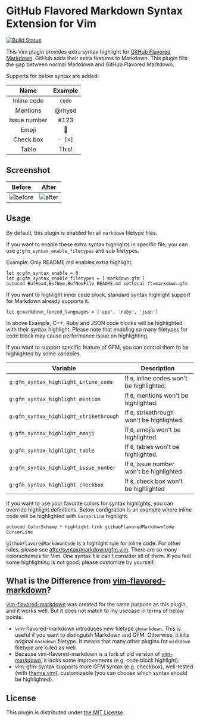 GitHub Flavored Markdown Syntax Extension for Vim
=================================================
[![Build Status](https://travis-ci.org/rhysd/vim-gfm-syntax.svg?branch=master)](https://travis-ci.org/rhysd/vim-gfm-syntax)

This Vim plugin provides extra syntax highlight for [GitHub Flavored Markdown](https://help.github.com/categories/writing-on-github/). GitHub adds their extra features to Markdown.  This plugin fills the gap between normal Markdown and GitHub Flavored Markdown.

Supports for below syntax are added:

| Name         | Example |
|:------------:|:-------:|
| Inline code  | `code`  |
| Mentions     | @rhysd  |
| Issue number | #123    |
| Emoji        | :dog:   |
| Check box    | `- [x]` |
| Table        | This!   |


## Screenshot

| Before | After |
|--------|-------|
|![before](https://raw.githubusercontent.com/rhysd/ss/master/vim-gfm-syntax/before.png)|![after](https://raw.githubusercontent.com/rhysd/ss/master/vim-gfm-syntax/after.png)|


## Usage

By default, this plugin is enabled for all `markdown` filetype files.

If you want to enable these extra syntax highlights in specific file, you can use `g:gfm_syntax_enable_filetypes` and sub filetypes.

Example: Only README.md enables extra highlight.

```vim
let g:gfm_syntax_enable = 0
let g:gfm_syntax_enable_filetypes = ['markdown.gfm']
autocmd BufRead,BufNew,BufNewFile README.md setlocal ft=markdown.gfm
```

If you want to highlight inner code block, standard syntax highlight support for Markdown already supports it.

```vim
let g:markdown_fenced_languages = ['cpp', 'ruby', 'json']
```

In above Example, C++, Ruby and JSON code blocks will be highlighted with their syntax highlight.  Please note that enabling so many filetypes for code block may cause performance issue on highlighting.

If you want to support specific feature of GFM, you can control them to be highlighted by some variables.

| Variable                               | Description                                 |
|----------------------------------------|---------------------------------------------|
| `g:gfm_syntax_highlight_inline_code`   | If `0`, inline codes won't be highlighted.  |
| `g:gfm_syntax_highlight_mention`       | If `0`, mentions won't be highlighted.      |
| `g:gfm_syntax_highlight_strikethrough` | If `0`, strikethrough won't be highlighted. |
| `g:gfm_syntax_highlight_emoji`         | If `0`, emojis won't be highlighted.        |
| `g:gfm_syntax_highlight_table`         | If `0`, tables won't be highlighted.        |
| `g:gfm_syntax_highlight_issue_number`  | If `0`, issue number won't be highlighted   |
| `g:gfm_syntax_highlight_checkbox`      | If `0`, check box won't be highlighted      |

If you want to use your favorite colors for syntax highlights, you can override highlight definitions.  Below configration is an example where inline code will be highlighted with `CursorLine` highlight.

```vim
autocmd ColorScheme * highlight link githubFlavoredMarkdownCode CursorLine
```

`githubFlavoredMarkdownCode` is a highlight rule for inline code.  For other rules, please see [after/syntax/markdown/gfm.vim](after/syntax/markdown/gfm.vim).  There are so many colorschemes for Vim.  One syntax file can't consider all of them.  If you feel some highlighting is not good, please customize by yourself.


## What is the Difference from [vim-flavored-markdown](https://github.com/jtratner/vim-flavored-markdown)?

[vim-flavored-markdown](https://github.com/jtratner/vim-flavored-markdown) was created for the same purpose as this plugin, and it works well.
But it does not match to my usecase in terms of below points.

- vim-flavored-markdown introduces new filetype `ghmarkdown`.
  This is useful if you want to distinguish Markdown and GFM.
  Otherwise, it kills original `markdown` filetype.
  It means that many other plugins for `markdown` filetype are killed as well.
- Because vim-flavored-markdown is a fork of old version of [vim-markdown](https://github.com/tpope/vim-markdown), it lacks some improvements (e.g. code block highlight).
- vim-gfm-syntax supports more GFM syntax (e.g. checkbox), well-tested (with [themis.vim](https://github.com/thinca/vim-themis)), customizable (you can choose which syntax should be highlighted).


## License

This plugin is distributed under [the MIT License](LICENSE).

